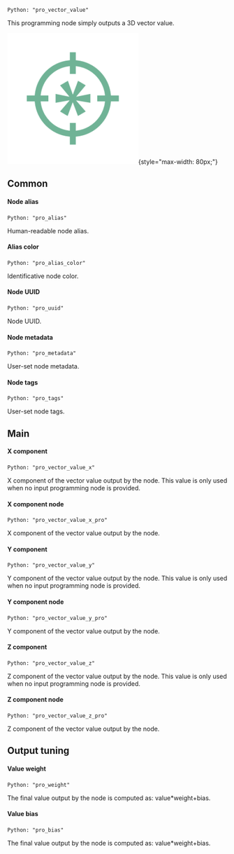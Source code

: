 `Python: "pro_vector_value"`

This programming node simply outputs a 3D vector value.

![Icon](pro_vector_value_swatch.png "Icon"){style="max-width: 80px;"}

## Common

#### Node alias
`Python: "pro_alias"`

Human-readable node alias.

#### Alias color
`Python: "pro_alias_color"`

Identificative node color.

#### Node UUID
`Python: "pro_uuid"`

Node UUID.

#### Node metadata
`Python: "pro_metadata"`

User-set node metadata.

#### Node tags
`Python: "pro_tags"`

User-set node tags.

## Main

#### X component
`Python: "pro_vector_value_x"`

X component of the vector value output by the node. This value is only used when no input programming node is provided.

#### X component node
`Python: "pro_vector_value_x_pro"`

X component of the vector value output by the node.

#### Y component
`Python: "pro_vector_value_y"`

Y component of the vector value output by the node. This value is only used when no input programming node is provided.

#### Y component node
`Python: "pro_vector_value_y_pro"`

Y component of the vector value output by the node.

#### Z component
`Python: "pro_vector_value_z"`

Z component of the vector value output by the node. This value is only used when no input programming node is provided.

#### Z component node
`Python: "pro_vector_value_z_pro"`

Z component of the vector value output by the node.

## Output tuning

#### Value weight
`Python: "pro_weight"`

The final value output by the node is computed as: value*weight+bias.

#### Value bias
`Python: "pro_bias"`

The final value output by the node is computed as: value*weight+bias.

